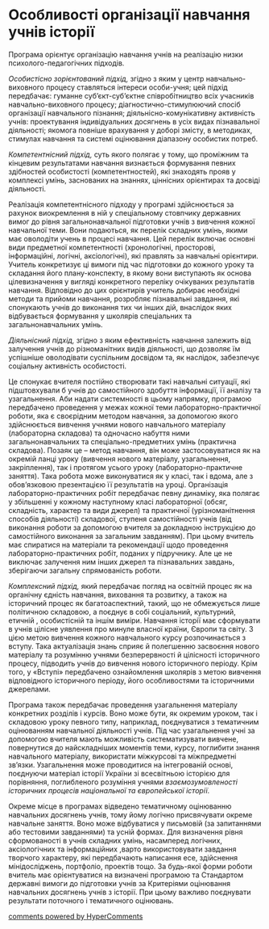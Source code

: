 <div id="hypercomments_widget" class="js-hypercomments-widget invisible"></div>

Особливості організації навчання учнів історії
=============================================

Програма орієнтує організацію навчання учнів на реалізацію низки психолого-педагогічних підходів.

<i>Особистісно зорієнтований підхід,</i> згідно з яким у центр навчально-виховного процесу ставляться інтереси особи-учня; цей підхід передбачає: гуманне суб’єкт-суб’єктне співробітництво всіх учасників навчально-виховного процесу; діагностично-стимулюючий спосіб організації навчального пізнання; діяльнісно-комунікативну активність учнів: проектування індивідуальних досягнень в усіх видах пізнавальної діяльності; якомога повніше врахування у доборі змісту, в методиках, стимулах навчання та системі оцінювання діапазону особистих потреб.

<i>Компетентнісний підхід,</i> суть якого полягає у тому, що проміжним та кінцевим результатами навчання визнається формування певних здібностей особистості (компетентностей), які знаходять прояв у комплексі умінь, заснованих на знаннях, ціннісних орієнтирах та досвіді діяльності. 

Реалізація компетентнісного підходу у програмі здійснюється за рахунок виокремлення в ній  у спеціальному стовпчику державних вимог до рівня загальнонавчальної підготовки учнів з вивчення  кожної  навчальної теми. Вони подаються, як перелік складних умінь, якими має оволодіти учень в процесі навчання. Цей перелік включає основні види предметної компетентності (хронологічні, просторові, інформаційні, логічні, аксіологічні), які правлять за навчальні орієнтири. Учитель конкретизує ці вимоги під час підготовки до кожного уроку та складання його плану-конспекту, в якому  вони виступають як основа цілевизначення у вигляді конкретного переліку очікуваних  результатів навчання. Відповідно до цих орієнтирів учитель добирає необхідні методи та прийоми навчання, розробляє пізнавальні завдання, які спонукають учнів до виконання тих чи інших  дій, внаслідок яких відбувається формування у школярів спеціальних та загальнонавчальних  умінь.

<i>Діяльнісний підхід,</i> згідно з яким ефективність навчання залежить від залучення учнів  до різноманітних видів діяльності, що дозволяє їм успішніше оволодівати суспільним досвідом та, як наслідок, забезпечує соціальну активність особистості. 

Це спонукає вчителя постійно  створювати такі навчальні ситуації, які підштовхували б учнів до самостійного здобуття інформації, її аналізу та узагальнення. Аби надати системності в цьому напрямку, програмою передбачено проведення у межах кожної теми лабораторно-практичної роботи, яка є своєрідним методом навчання, за допомогою якого здійснюється вивчення учнями нового навчального матеріалу (лабораторна складова) та одночасно набуття ними загальнонавчальних та спеціально-предметних  умінь (практична складова). Позаяк  це – метод навчання, він може застосовуватися як на окремій ланці уроку (вивчення нового матеріалу, узагальнення, закріплення), так і протягом усього уроку (лабораторно-практичне заняття).  Така робота може виконуватися як у класі, так і вдома, але з обов’язковою презентацією її результатів на уроці. Організація лабораторно-практичних робіт передбачає певну динаміку, яка полягає у збільшенні у кожному наступному класі лабораторної (обсяг, складність, характер та види джерел) та практичної (урізноманітнення способів діяльності) складової, ступеня самостійності учнів (від виконання роботи за допомогою вчителя за докладною інструкцією до самостійного виконання за загальним завданням). При цьому вчитель має спиратися на матеріали та рекомендації щодо проведення лабораторно-практичних робіт, поданих у підручнику. Але це не виключає залучення ним інших джерел та пізнавальних завдань, зберігаючи загальну спрямованість роботи.

<i>Комплексний підхід,</i> який передбачає погляд на освітній процес як на органічну єдність навчання, виховання та розвитку, а також на історичний процес як багатоаспектний, такий, що не обмежується лише політичною складовою, а поєднує в собі соціальний, культурний, етичній , особистісній та іншім виміри. Навчання історії має сформувати в учнів цілісне уявлення про минуле власної країни, Європи та світу. З цією метою вивчення кожного навчального курсу розпочинається з вступу. Така актуалізація знань сприяє й полегшенню засвоєння нового матеріалу та розумінню учнями безперервності й цілісності історичного процесу, підводить учнів до вивчення нового історичного періоду. Крім того, у «Вступі» передбачено ознайомлення школярів з метою вивчення відповідного історичного періоду, його особливостями та історичними джерелами.

Програма також передбачає проведення узагальнення матеріалу конкретних розділів і курсів. Воно може бути, як окремим уроком, так і складовою уроку певного типу, наприклад, поєднуватися з тематичним оцінюванням навчальної діяльності учнів. Під час узагальнення учні за допомогою вчителя мають можливість систематизувати вивчене, повернутися до найскладніших моментів теми, курсу, поглибити знання навчального матеріалу, використати міжкурсові та міжпредметні зв’язки. Узагальнення може проводитися на інтегрованій основі, поєднуючи матеріал  історії України зі всесвітньою історією для  порівняння, поглибленого розуміння учнями <i>взаємозумовленості історичних процесів національної та європейської історії</i>.

Окреме місце в програмах відведено тематичному оцінюванню навчальних досягнень учнів, тому йому логічно присвячувати окреме навчальне заняття. Воно може відбуватися у письмовій (за запитаннями або тестовими завданнями) та усній формах. Для визначення рівня  сформованості в учнів складних умінь, насамперед логічних, аксіологічних та інформаційних ,варто використовувати завдання творчого характеру, які передбачають  написання есе, здійснення мінідосліджень, портфоліо, проектів тощо. За будь-якої форми роботи вчитель має орієнтуватися на визначені програмою та Стандартом державні вимоги до підготовки учнів за Критеріями оцінювання навчальних досягнень учнів з історії. При цьому важливо поєднувати результати поточного і тематичного оцінювань.


<div class="js-hypercomments-container">
<a href="http://hypercomments.com" class="hc-link" title="comments widget">comments powered by HyperComments</a>
</div>